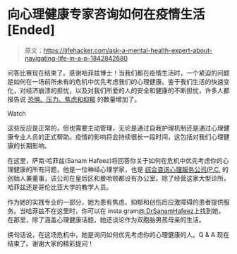 # 向心理健康专家咨询如何在疫情生活[Ended]

> 原文：<https://lifehacker.com/ask-a-mental-health-expert-about-navigating-life-in-a-p-1842842680>

问答比赛现在结束了。感谢哈菲兹博士！当我们都在疫情生活时，一个紧迫的问题是如何在一场前所未有的危机中优先考虑我们的心理健康。鉴于我们生活的快速变化，对经济崩溃的担忧，以及对我们所爱的人的安全和健康的不断担忧，许多人都报告说 [恐惧、压力、焦虑和抑郁](https://www.nytimes.com/2020/04/09/opinion/sunday/coronavirus-depression-anxiety.html) 的数量增加了。

Watch

这些反应是正常的，但也需要主动管理，无论是通过自我护理机制还是通过心理健康专业人员的正式帮助。疫情的影响将会持续很长一段时间，这包括对我们心理健康的长期影响。

在这里，萨南·哈菲兹(Sanam Hafeez)将回答你关于如何在危机中优先考虑你的心理健康的所有问题，他是一位神经心理学家，也是 [综合咨询心理服务公司(P.C.](http://comprehendthemind.com/about-us/) 的创始人兼董事，该公司在皇后区和曼哈顿都设有办公室。除了经营这家大型诊所，哈菲兹还是哥伦比亚大学的教学人员。

作为她的实践专业的一部分，她为患有焦虑、抑郁和创伤后应激障碍的患者提供服务。当哈菲兹不在这里时，你可以在 insta gram[@ DrSanamHafeez](https://www.instagram.com/drsanamhafeez/?hl=en)上找到她，在那里，除了涵盖心理健康话题，她还谈论作为双胞胎男孩母亲的生活。

换句话说，在这场危机中，她是询问如何优先考虑你的心理健康的人。Q & A 现在结束了。谢谢大家的精彩提问！